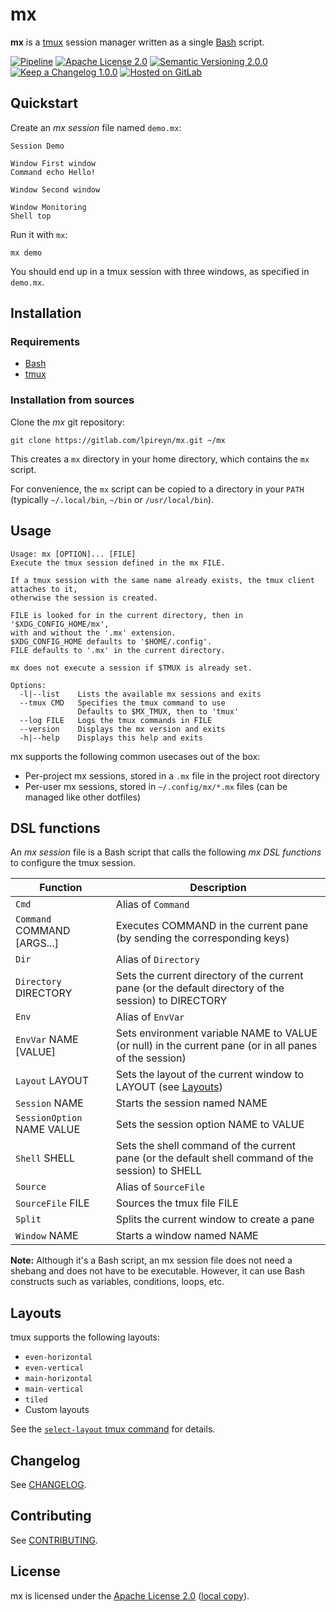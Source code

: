 # mx

**mx** is a [tmux](https://github.com/tmux/tmux) session manager written as a single [Bash](https://www.gnu.org/software/bash) script.

[![Pipeline](https://img.shields.io/gitlab/pipeline/lpireyn/mx/master?label=Pipeline&style=flat-square&logo=gitlab)](https://gitlab.com/lpireyn/mx/-/commits/master)
[![Apache License 2.0](https://img.shields.io/static/v1?label=License&message=Apache%20License%202.0&style=flat-square&color=informational&logo=apache)](https://www.apache.org/licenses/LICENSE-2.0)
[![Semantic Versioning 2.0.0](https://img.shields.io/static/v1?label=Semantic%20Versioning&message=2.0.0&style=flat-square&color=informational)](https://semver.org/spec/v2.0.0)
[![Keep a Changelog 1.0.0](https://img.shields.io/static/v1?label=Keep%20a%20Changelog&message=1.0.0&style=flat-square&color=informational)](https://keepachangelog.com/en/1.0.0)
[![Hosted on GitLab](https://img.shields.io/static/v1?label=Hosted%20on&message=GitLab&style=flat-square&color=informational&logo=gitlab)](https://gitlab.com/lpireyn/mx)

## Quickstart

Create an *mx session* file named `demo.mx`:

``` shell
Session Demo

Window First window
Command echo Hello!

Window Second window

Window Monitoring
Shell top
```

Run it with `mx`:

``` shell
mx demo
```

You should end up in a tmux session with three windows, as specified in `demo.mx`.

## Installation

### Requirements

- [Bash](https://www.gnu.org/software/bash/)
- [tmux](https://github.com/tmux/tmux)

### Installation from sources

Clone the *mx* git repository:

``` shell
git clone https://gitlab.com/lpireyn/mx.git ~/mx
```

This creates a `mx` directory in your home directory, which contains the `mx` script.

For convenience, the `mx` script can be copied to a directory in your `PATH` (typically `~/.local/bin`, `~/bin` or `/usr/local/bin`).

## Usage

```
Usage: mx [OPTION]... [FILE]
Execute the tmux session defined in the mx FILE.

If a tmux session with the same name already exists, the tmux client attaches to it,
otherwise the session is created.

FILE is looked for in the current directory, then in '$XDG_CONFIG_HOME/mx',
with and without the '.mx' extension.
$XDG_CONFIG_HOME defaults to '$HOME/.config'.
FILE defaults to '.mx' in the current directory.

mx does not execute a session if $TMUX is already set.

Options:
  -l|--list    Lists the available mx sessions and exits
  --tmux CMD   Specifies the tmux command to use
               Defaults to $MX_TMUX, then to 'tmux'
  --log FILE   Logs the tmux commands in FILE
  --version    Displays the mx version and exits
  -h|--help    Displays this help and exits
```

mx supports the following common usecases out of the box:

- Per-project mx sessions, stored in a `.mx` file in the project root directory
- Per-user mx sessions, stored in `~/.config/mx/*.mx` files (can be managed like other dotfiles)

## DSL functions

An *mx session* file is a Bash script that calls the following *mx DSL functions* to configure the tmux session.

| Function | Description |
| --- | --- |
| `Cmd` | Alias of `Command` |
| `Command` COMMAND [ARGS...] | Executes COMMAND in the current pane (by sending the corresponding keys) |
| `Dir` | Alias of `Directory` |
| `Directory` DIRECTORY | Sets the current directory of the current pane (or the default directory of the session) to DIRECTORY |
| `Env` | Alias of `EnvVar` |
| `EnvVar` NAME [VALUE] | Sets environment variable NAME to VALUE (or null) in the current pane (or in all panes of the session)
| `Layout` LAYOUT | Sets the layout of the current window to LAYOUT (see [Layouts](#layouts)) |
| `Session` NAME | Starts the session named NAME |
| `SessionOption` NAME VALUE | Sets the session option NAME to VALUE |
| `Shell` SHELL | Sets the shell command of the current pane (or the default shell command of the session) to SHELL |
| `Source` | Alias of `SourceFile` |
| `SourceFile` FILE | Sources the tmux file FILE |
| `Split` | Splits the current window to create a pane |
| `Window` NAME | Starts a window named NAME |

**Note:**
Although it's a Bash script, an mx session file does not need a shebang and does not have to be executable.
However, it can use Bash constructs such as variables, conditions, loops, etc.

## Layouts

tmux supports the following layouts:

- `even-horizontal`
- `even-vertical`
- `main-horizontal`
- `main-vertical`
- `tiled`
- Custom layouts

See the [`select-layout` tmux command](http://man.openbsd.org/OpenBSD-current/man1/tmux.1#select-layout) for details.

## Changelog

See [CHANGELOG](CHANGELOG.md).

## Contributing

See [CONTRIBUTING](CONTRIBUTING.md).

## License

mx is licensed under the [Apache License 2.0](https://www.apache.org/licenses/LICENSE-2.0) ([local copy](LICENSE)).
